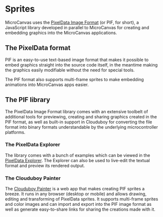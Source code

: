 # Sprites

MicroCanvas uses the [PixelData Image Format](https://github.com/clouduboy/microcanvas-pixeldata/#microcanvas-pixeldata) (or PIF, for short), a JavaScript library developed in parallel to MicroCanvas for creating and embedding graphics into the MicroCanvas applications.


## The PixelData format

PIF is an easy-to-use text-based image format that makes it possible to embed graphics straight into the source code itself, in the meantime making the graphics easily modifiable without the need for special tools.

The PIF format also supports multi-frame sprites to make embedding animations into MicroCanvas apps easier.

## The PIF library

The PixelData Image Format library comes with an extensive toolbelt of additional tools for previewing, creating and sharing graphics created in the PIF format, as well as built-in support in Clouduboy for converting the file format into binary formats understandable by the underlying microcontroller platforms.


### The PixelData Explorer

The library comes with a bunch of examples which can be viewed in the [PixelData Explorer](//create.clouduboy.org/explorer/). The Explorer can also be used to live-edit the textual format and preview its rendered output.


### The Clouduboy Painter

The [Clouduboy Painter](//create.clouduboy.org/painter/) is a web app that makes creating PIF sprites a breeze. It runs in any browser (desktop or mobile) and allows drawing, editing and transforming of PixelData sprites. It supports multi-frame sprites and color images and can import and export into the PIF image format as well as generate easy-to-share links for sharing the creations made with it.
